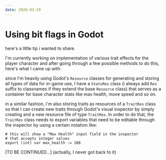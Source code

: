 ```yaml
---
date: 2020-03-29
---
```


# Using bit flags in Godot

here's a little tip i wanted to share.

I'm currently working on implementation of various trait effects for the player character and after going through a few possible methods to do this, here's what I came up with.

since I'm heavily using Godot's `Resource` classes for generating and storing all types of data for in-game use, I have a `StatsRes` class (i always add `Res` suffix to classnames if they extend the base `Resource` class) that serves as a container for base character stats like max health, move speed and so on.

in a similar fashion, i'm also storing traits as resources of a `TraitRes` class so that I can create new traits through Godot's visual inspector by simply creating and a new resource file of type `TraitRes`. In order to do that, the `TraitRes` class needs to export variables that need to be editable through the inspector by using a certain notation like:

```gdscript
# this will show a "Max Health" input field in the inspector
# that accepts integer values
export (int) var max_health := 100
```

[TO BE CONTINUED...] (actually, I never got back to it)
